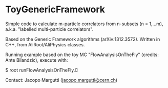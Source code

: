# ToyGenericFramework

Simple code to calculate m-particle correlators from n-subsets (n = 1,...m), a.k.a. "labelled multi-particle correlators".

Based on the Generic Framework algorithms (arXiv:1312.3572).
Written in C++, from AliRoot/AliPhysics classes.

Running example based on the toy MC "FlowAnalysisOnTheFly" (credits: Ante Bilandzic), execute with:

$ root runFlowAnalysisOnTheFly.C

Contact: Jacopo Margutti (jacopo.margutti@cern.ch)
